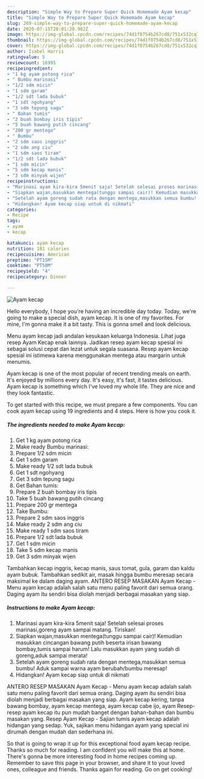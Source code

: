 ```yaml
---
description: "Simple Way to Prepare Super Quick Homemade Ayam kecap"
title: "Simple Way to Prepare Super Quick Homemade Ayam kecap"
slug: 269-simple-way-to-prepare-super-quick-homemade-ayam-kecap
date: 2020-07-15T20:01:20.982Z
image: https://img-global.cpcdn.com/recipes/74d1f0754b267cd8/751x532cq70/ayam-kecap-foto-resep-utama.jpg
thumbnail: https://img-global.cpcdn.com/recipes/74d1f0754b267cd8/751x532cq70/ayam-kecap-foto-resep-utama.jpg
cover: https://img-global.cpcdn.com/recipes/74d1f0754b267cd8/751x532cq70/ayam-kecap-foto-resep-utama.jpg
author: Isabel Harris
ratingvalue: 5
reviewcount: 16995
recipeingredient:
- "1 kg ayam potong rica"
- " Bumbu marinasi"
- "1/2 sdm micin"
- "1 sdm garam"
- "1/2 sdt lada bubuk"
- "1 sdt ngohyang"
- "3 sdm tepung sagu"
- " Bahan tumis"
- "2 buah bombay iris tipis"
- "5 buah bawang putih cincang"
- "200 gr mentega"
- " Bumbu"
- "2 sdm saos inggris"
- "2 sdm ang ciu"
- "1 sdm saos tiram"
- "1/2 sdt lada bubuk"
- "1 sdm micin"
- "5 sdm kecap manis"
- "3 sdm minyak wijen"
recipeinstructions:
- "Marinasi ayam kira-kira 5menit saja! Setelah selesai proses marinasi,goreng ayam sampai matang. Tiriskan!"
- "Siapkan wajan,masukkan mentega(tunggu sampai cair)! Kemudian masukkan cincangan bawang putih beserta irisan bawang bombay,tumis sampai harum! Lalu masukkan ayam yang sudah di goreng,aduk sampai merata!"
- "Setelah ayam goreng sudah rata dengan mentega,masukkan semua bumbu! Aduk sampai warna ayam berubah/bumbu meresap!"
- "Hidangkan! Ayam kecap siap untuk di nikmati"
categories:
- Recipe
tags:
- ayam
- kecap

katakunci: ayam kecap 
nutrition: 181 calories
recipecuisine: American
preptime: "PT15M"
cooktime: "PT50M"
recipeyield: "4"
recipecategory: Dinner

---
```



![Ayam kecap](https://img-global.cpcdn.com/recipes/74d1f0754b267cd8/751x532cq70/ayam-kecap-foto-resep-utama.jpg)

Hello everybody, I hope you're having an incredible day today. Today, we're going to make a special dish, ayam kecap. It is one of my favorites. For mine, I'm gonna make it a bit tasty. This is gonna smell and look delicious.

Menu ayam kecap jadi andalan kesukaan keluarga Indonesia. Lihat juga resep Ayam Kecap enak lainnya. Jadikan resep ayam kecap spesial ini sebagai solusi cepat dan lezat untuk segala suasana. Resep ayam kecap spesial ini istimewa karena menggunakan mentega atau margarin untuk menumis.

Ayam kecap is one of the most popular of recent trending meals on earth. It's enjoyed by millions every day. It's easy, it's fast, it tastes delicious. Ayam kecap is something which I've loved my whole life. They are nice and they look fantastic.


To get started with this recipe, we must prepare a few components. You can cook ayam kecap using 19 ingredients and 4 steps. Here is how you cook it.

<!--inarticleads1-->

##### The ingredients needed to make Ayam kecap:

1. Get 1 kg ayam potong rica
1. Make ready  Bumbu marinasi:
1. Prepare 1/2 sdm micin
1. Get 1 sdm garam
1. Make ready 1/2 sdt lada bubuk
1. Get 1 sdt ngohyang
1. Get 3 sdm tepung sagu
1. Get  Bahan tumis:
1. Prepare 2 buah bombay iris tipis
1. Take 5 buah bawang putih cincang
1. Prepare 200 gr mentega
1. Take  Bumbu:
1. Prepare 2 sdm saos inggris
1. Make ready 2 sdm ang ciu
1. Make ready 1 sdm saos tiram
1. Prepare 1/2 sdt lada bubuk
1. Get 1 sdm micin
1. Take 5 sdm kecap manis
1. Get 3 sdm minyak wijen


Tambahkan kecap inggris, kecap manis, saus tomat, gula, garam dan kaldu ayam bubuk. Tambahkan sedikit air, masak hingga bumbu meresap secara maksimal ke dalam daging ayam. ANTERO RESEP MASAKAN Ayam Kecap - Menu ayam kecap adalah salah satu menu paling favorit dari semua orang. Daging ayam itu sendiri bisa diolah menjadi berbagai masakan yang siap. 

<!--inarticleads2-->

##### Instructions to make Ayam kecap:

1. Marinasi ayam kira-kira 5menit saja! Setelah selesai proses marinasi,goreng ayam sampai matang. Tiriskan!
1. Siapkan wajan,masukkan mentega(tunggu sampai cair)! Kemudian masukkan cincangan bawang putih beserta irisan bawang bombay,tumis sampai harum! Lalu masukkan ayam yang sudah di goreng,aduk sampai merata!
1. Setelah ayam goreng sudah rata dengan mentega,masukkan semua bumbu! Aduk sampai warna ayam berubah/bumbu meresap!
1. Hidangkan! Ayam kecap siap untuk di nikmati


ANTERO RESEP MASAKAN Ayam Kecap - Menu ayam kecap adalah salah satu menu paling favorit dari semua orang. Daging ayam itu sendiri bisa diolah menjadi berbagai masakan yang siap. Ayam kecap kering, tanpa bawang bombay, ayam kecap mentega, ayam kecap cabe ijo, ayam Resep-resep ayam kecap itu pun mudah banget dengan bahan-bahan dan bumbu masakan yang. Resep Ayam Kecap - Sajian tumis ayam kecap adalah hidangan yang sedap. Yuk, sajikan menu hidangan ayam yang special ini dirumah dengan mudah dan sederhana ini. 

So that is going to wrap it up for this exceptional food ayam kecap recipe. Thanks so much for reading. I am confident you will make this at home. There's gonna be more interesting food in home recipes coming up. Remember to save this page in your browser, and share it to your loved ones, colleague and friends. Thanks again for reading. Go on get cooking!
